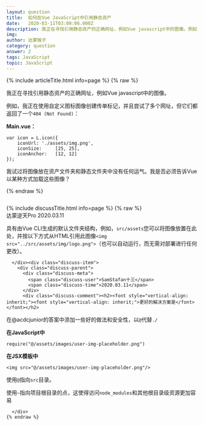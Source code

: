 ```yaml
---
layout: question
title:  如何在Vue JavaScript中引用静态资产
date:   2020-03-11T03:00:06.000Z
description: 我正在寻找引用静态资产的正确网址，例如Vue javascript中的图像。例如，我正在使用自定义图标图像创建传单标记，并且尝试了多个网址，但它们都返...
img: 
author: 达蒙猴子
category: question
answer: 2
tags: JavaScript
topic: JavaScript
---
```

<div class="article-root">
  <div class="article">
    {% include articleTitle.html info=page %}
    {% raw %}
    <div class="article-content"><p><font style="vertical-align: inherit;"><font style="vertical-align: inherit;">我正在寻找引用静态资产的正确网址，例如Vue javascript中的图像。</font></font></p>

<p><font style="vertical-align: inherit;"><font style="vertical-align: inherit;">例如，我正在使用自定义图标图像创建传单标记，并且尝试了多个网址，但它们都返回了一个</font></font><code>404 (Not Found)</code><font style="vertical-align: inherit;"><font style="vertical-align: inherit;">：</font></font></p>

<p><strong><font style="vertical-align: inherit;"><font style="vertical-align: inherit;">Main.vue：</font></font></strong></p>

<pre><code>var icon = L.icon({<font></font>
    iconUrl: './assets/img.png',<font></font>
    iconSize:     [25, 25],<font></font>
    iconAnchor:   [12, 12]<font></font>
});<font></font>
</code></pre>

<p><font style="vertical-align: inherit;"><font style="vertical-align: inherit;">我试过将图像放在资产文件夹和静态文件夹中没有任何运气。</font><font style="vertical-align: inherit;">我是否必须告诉Vue以某种方式加载这些图像？</font></font></p></div>
    {% endraw %}
  </div>
  <p style="height: 0;width:0;overflow: hidden;"> 第574篇《如何在Vue JavaScript中引用静态资产》来自Winter(https://github.com/aiyld/aiyld.github.io)的站点</p>
  <div class="discuss-wrapper">
    {% include discussTitle.html info=page %}
    {% raw %}
    <div class="discuss-item">
        <div class="discuss-parent">
          <div class="discuss-meta">
            <span class="discuss-user">达蒙逆天Pro</span>
            <span class="discuss-time">2020.03.11</span>
          </div>
          <div class="discuss-comment"><p><font style="vertical-align: inherit;"><font style="vertical-align: inherit;">具有由Vue CLI生成的默认文件夹结构，例如，</font></font><code>src/assets</code><font style="vertical-align: inherit;"><font style="vertical-align: inherit;">您可以将图像放置在此处，并按以下方式从HTML引用此图像</font></font><code>&lt;img src="../src/assets/img/logo.png"&gt;</code><font style="vertical-align: inherit;"><font style="vertical-align: inherit;">（也可以自动运行，而无需对部署进行任何更改）。</font></font></p></div>
        </div>
        
      </div><div class="discuss-item">
        <div class="discuss-parent">
          <div class="discuss-meta">
            <span class="discuss-user">SamStafan十三</span>
            <span class="discuss-time">2020.03.11</span>
          </div>
          <div class="discuss-comment"><h2><font style="vertical-align: inherit;"><font style="vertical-align: inherit;">更好的解决方案是</font></font></h2>

<p><font style="vertical-align: inherit;"><font style="vertical-align: inherit;">在@acdcjunior的答案中添加一些好的做法和安全性，以</font></font><code>@</code><font style="vertical-align: inherit;"><font style="vertical-align: inherit;">代替</font></font><code>./</code></p>

<p><strong><font style="vertical-align: inherit;"><font style="vertical-align: inherit;">在JavaScript中</font></font></strong></p>

<pre><code>require("@/assets/images/user-img-placeholder.png")
</code></pre>

<p><strong><font style="vertical-align: inherit;"><font style="vertical-align: inherit;">在JSX模板中</font></font></strong></p>

<pre><code>&lt;img src="@/assets/images/user-img-placeholder.png"/&gt;
</code></pre>

<p><font style="vertical-align: inherit;"><font style="vertical-align: inherit;">使用</font></font><code>@</code><font style="vertical-align: inherit;"><font style="vertical-align: inherit;">指向</font></font><code>src</code><font style="vertical-align: inherit;"><font style="vertical-align: inherit;">目录。</font></font></p>

<p><font style="vertical-align: inherit;"><font style="vertical-align: inherit;">使用</font></font><code>~</code><font style="vertical-align: inherit;"><font style="vertical-align: inherit;">指向项目根目录的点，这使得访问</font></font><code>node_modules</code><font style="vertical-align: inherit;"><font style="vertical-align: inherit;">和其他根目录级资源</font><font style="vertical-align: inherit;">更加容易</font></font></p></div>
        </div>
        
      </div>
    {% endraw %}
  </div>
<div>
